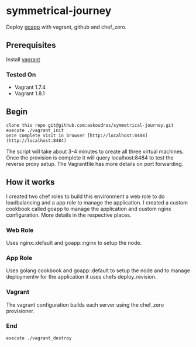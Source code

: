 # symmetrical-journey
Deploy [goapp](https://github.com/askoudros/goapp) with vagrant, github and chef_zero.

## Prerequisites
Install [vagrant](https://www.vagrantup.com/downloads.html)

### Tested On
 - Vagrant 1.7.4
 - Vagrant 1.8.1

## Begin
    clone this repo git@github.com:askoudros/symmetrical-journey.git
    execute ./vagrant_init
    once complete visit in browser [http://localhost:8484](http://localhost:8484)

The script will take about 3-4 minutes to create all three virtual machines. Once the provision is complete it will query localhost:8484 to test the reverse proxy setup. The Vagrantfile has more details on port forwarding.

## How it works
I created two chef roles to build this environment a web role to do loadbalancing and a app role to manage the application. I created a custom cookbook called goapp to manage the application and custom nginx configuration. More details in the respective places.

### Web Role
Uses nginx::default and goapp::nginx to setup the node.

### App Role
Uses golang cookbook and goapp::default to setup the node and to manage deploymentw for the application it uses chefs deploy_revision.

### Vagrant
The vagrant configuration builds each server using the chef_zero provisioner.

### End 
    execute ./vagrant_destroy

